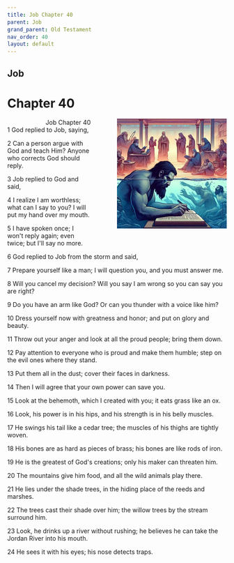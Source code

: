```yaml
---
title: Job Chapter 40
parent: Job
grand_parent: Old Testament
nav_order: 40
layout: default
---
```


## Job

# Chapter 40

<div style="clear: both; text-align: right;">
    <img src="/assets/Image/Job/500/40.jpg" alt="Job Chapter 40" class="chapter-image" style="max-width: 50%; height: auto; float: right; margin: 0 0 10px 10px; padding-left: 10%;">
    <figcaption style="font-size: 14px;">Job Chapter 40</figcaption>
</div>
1 God replied to Job, saying,

2 Can a person argue with God and teach Him? Anyone who corrects God should reply.

3 Job replied to God and said,

4 I realize I am worthless; what can I say to you? I will put my hand over my mouth.

5 I have spoken once; I won't reply again; even twice; but I'll say no more.

6 God replied to Job from the storm and said,

7 Prepare yourself like a man; I will question you, and you must answer me.

8 Will you cancel my decision? Will you say I am wrong so you can say you are right?

9 Do you have an arm like God? Or can you thunder with a voice like him?

10 Dress yourself now with greatness and honor; and put on glory and beauty.

11 Throw out your anger and look at all the proud people; bring them down.

12 Pay attention to everyone who is proud and make them humble; step on the evil ones where they stand.

13 Put them all in the dust; cover their faces in darkness.

14 Then I will agree that your own power can save you.

15 Look at the behemoth, which I created with you; it eats grass like an ox.

16 Look, his power is in his hips, and his strength is in his belly muscles.

17 He swings his tail like a cedar tree; the muscles of his thighs are tightly woven.

18 His bones are as hard as pieces of brass; his bones are like rods of iron.

19 He is the greatest of God's creations; only his maker can threaten him.

20 The mountains give him food, and all the wild animals play there.

21 He lies under the shade trees, in the hiding place of the reeds and marshes.

22 The trees cast their shade over him; the willow trees by the stream surround him.

23 Look, he drinks up a river without rushing; he believes he can take the Jordan River into his mouth.

24 He sees it with his eyes; his nose detects traps.



